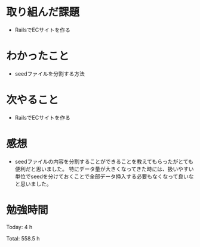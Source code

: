 # 取り組んだ課題
- RailsでECサイトを作る

# わかったこと
- seedファイルを分割する方法
  
# 次やること
- RailsでECサイトを作る

# 感想
- seedファイルの内容を分割することができることを教えてもらったがとても便利だと思いました。
特にデータ量が大きくなってきた時には、扱いやすい単位でseedを分けておくことで全部データ挿入する必要もなくなって良いなと思いました。

# 勉強時間
Today: 4 h

Total: 558.5 h
